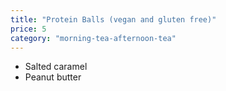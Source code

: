 ```yaml
---
title: "Protein Balls (vegan and gluten free)"
price: 5
category: "morning-tea-afternoon-tea"
---
```


-   Salted caramel
-   Peanut butter
